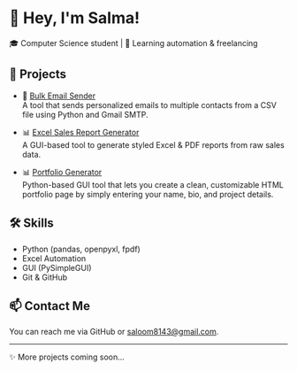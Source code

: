 # 👋 Hey, I'm Salma!

🎓 Computer Science student | 🧠 Learning automation & freelancing 


## 🚀 Projects

- 📨 [Bulk Email Sender](https://github.com/salmabu/email-automation)  
  A tool that sends personalized emails to multiple contacts from a CSV file using Python and Gmail SMTP.

- 📊 [Excel Sales Report Generator](https://github.com/salmabu/excel-automation)  
  A GUI-based tool to generate styled Excel & PDF reports from raw sales data.
  
- 📊 [Portfolio Generator](https://github.com/salmabu/portfolio-generator)  
  Python-based GUI tool that lets you create a clean, customizable HTML portfolio page by simply entering your name, bio, and project details.

## 🛠️ Skills
- Python (pandas, openpyxl, fpdf)
- Excel Automation
- GUI (PySimpleGUI)
- Git & GitHub


## 📫 Contact Me
You can reach me via GitHub or saloom8143@gmail.com.

---

✨ More projects coming soon...
